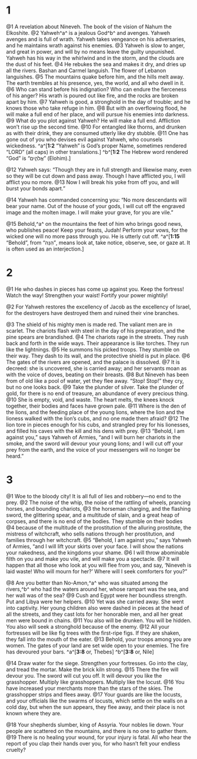 # 1 
@1 A revelation about Nineveh. The book of the vision of Nahum the Elkoshite. 
@2 Yahweh^a^ is a jealous God^b^ and avenges. Yahweh avenges and is full of wrath. Yahweh takes vengeance on his adversaries, and he maintains wrath against his enemies. 
@3 Yahweh is slow to anger, and great in power, and will by no means leave the guilty unpunished. Yahweh has his way in the whirlwind and in the storm, and the clouds are the dust of his feet. 
@4 He rebukes the sea and makes it dry, and dries up all the rivers. Bashan and Carmel languish. The flower of Lebanon languishes. 
@5 The mountains quake before him, and the hills melt away. The earth trembles at his presence, yes, the world, and all who dwell in it. 
@6 Who can stand before his indignation? Who can endure the fierceness of his anger? His wrath is poured out like fire, and the rocks are broken apart by him. 
@7 Yahweh is good, a stronghold in the day of trouble; and he knows those who take refuge in him. 
@8 But with an overflowing flood, he will make a full end of her place, and will pursue his enemies into darkness. 
@9 What do you plot against Yahweh? He will make a full end. Affliction won’t rise up the second time. 
@10 For entangled like thorns, and drunken as with their drink, they are consumed utterly like dry stubble. 
@11 One has gone out of you who devises evil against Yahweh, who counsels wickedness. 
^a^[**1:2** “Yahweh” is God’s proper Name, sometimes rendered “LORD” (all caps) in other translations.] ^b^[**1:2** The Hebrew word rendered “God” is “אֱלֹהִ֑ים” (Elohim).]

@12 Yahweh says: “Though they are in full strength and likewise many, even so they will be cut down and pass away. Though I have afflicted you, I will afflict you no more. 
@13 Now I will break his yoke from off you, and will burst your bonds apart.” 

@14 Yahweh has commanded concerning you: “No more descendants will bear your name. Out of the house of your gods, I will cut off the engraved image and the molten image. I will make your grave, for you are vile.” 

@15 Behold,^a^ on the mountains the feet of him who brings good news, who publishes peace! Keep your feasts, Judah! Perform your vows, for the wicked one will no more pass through you. He is utterly cut off.
^a^[**1:15** “Behold”, from “הִנֵּה”, means look at, take notice, observe, see, or gaze at. It is often used as an interjection.] 

# 2 
@1 He who dashes in pieces has come up against you. Keep the fortress! Watch the way! Strengthen your waist! Fortify your power mightily! 

@2 For Yahweh restores the excellency of Jacob as the excellency of Israel, for the destroyers have destroyed them and ruined their vine branches. 

@3 The shield of his mighty men is made red. The valiant men are in scarlet. The chariots flash with steel in the day of his preparation, and the pine spears are brandished. 
@4 The chariots rage in the streets. They rush back and forth in the wide ways. Their appearance is like torches. They run like the lightnings. 
@5 He summons his picked troops. They stumble on their way. They dash to its wall, and the protective shield is put in place. 
@6 The gates of the rivers are opened, and the palace is dissolved. 
@7 It is decreed: she is uncovered, she is carried away; and her servants moan as with the voice of doves, beating on their breasts. 
@8 But Nineveh has been from of old like a pool of water, yet they flee away. “Stop! Stop!” they cry, but no one looks back. 
@9 Take the plunder of silver. Take the plunder of gold, for there is no end of treasure, an abundance of every precious thing. 
@10 She is empty, void, and waste. The heart melts, the knees knock together, their bodies and faces have grown pale. 
@11 Where is the den of the lions, and the feeding place of the young lions, where the lion and the lioness walked with the lion’s cubs, and no one made them afraid? 
@12 The lion tore in pieces enough for his cubs, and strangled prey for his lionesses, and filled his caves with the kill and his dens with prey. 
@13 “Behold, I am against you,” says Yahweh of Armies, “and I will burn her chariots in the smoke, and the sword will devour your young lions; and I will cut off your prey from the earth, and the voice of your messengers will no longer be heard.” 

# 3 
@1 Woe to the bloody city! It is all full of lies and robbery—no end to the prey. 
@2 The noise of the whip, the noise of the rattling of wheels, prancing horses, and bounding chariots, 
@3 the horseman charging, and the flashing sword, the glittering spear, and a multitude of slain, and a great heap of corpses, and there is no end of the bodies. They stumble on their bodies 
@4 because of the multitude of the prostitution of the alluring prostitute, the mistress of witchcraft, who sells nations through her prostitution, and families through her witchcraft. 
@5 “Behold, I am against you,” says Yahweh of Armies, “and I will lift your skirts over your face. I will show the nations your nakedness, and the kingdoms your shame. 
@6 I will throw abominable filth on you and make you vile, and will make you a spectacle. 
@7 It will happen that all those who look at you will flee from you, and say, ‘Nineveh is laid waste! Who will mourn for her?’ Where will I seek comforters for you?” 

@8 Are you better than No-Amon,^a^ who was situated among the rivers,^b^ who had the waters around her, whose rampart was the sea, and her wall was of the sea? 
@9 Cush and Egypt were her boundless strength. Put and Libya were her helpers. 
@10 Yet was she carried away. She went into captivity. Her young children also were dashed in pieces at the head of all the streets, and they cast lots for her honorable men, and all her great men were bound in chains. 
@11 You also will be drunken. You will be hidden. You also will seek a stronghold because of the enemy. 
@12 All your fortresses will be like fig trees with the first-ripe figs. If they are shaken, they fall into the mouth of the eater. 
@13 Behold, your troops among you are women. The gates of your land are set wide open to your enemies. The fire has devoured your bars. 
^a^[**3:8** or, Thebes] ^b^[**3:8** or, Nile]

@14 Draw water for the siege. Strengthen your fortresses. Go into the clay, and tread the mortar. Make the brick kiln strong. 
@15 There the fire will devour you. The sword will cut you off. It will devour you like the grasshopper. Multiply like grasshoppers. Multiply like the locust. 
@16 You have increased your merchants more than the stars of the skies. The grasshopper strips and flees away. 
@17 Your guards are like the locusts, and your officials like the swarms of locusts, which settle on the walls on a cold day, but when the sun appears, they flee away, and their place is not known where they are. 

@18 Your shepherds slumber, king of Assyria. Your nobles lie down. Your people are scattered on the mountains, and there is no one to gather them. 
@19 There is no healing your wound, for your injury is fatal. All who hear the report of you clap their hands over you, for who hasn’t felt your endless cruelty? 